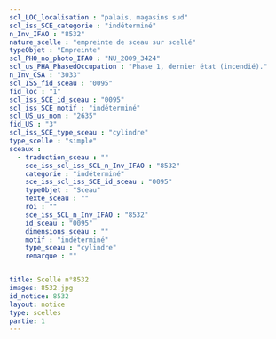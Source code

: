 ```yaml
---
scl_LOC_localisation : "palais, magasins sud"
scl_iss_SCE_categorie : "indéterminé"
n_Inv_IFAO : "8532"
nature_scelle : "empreinte de sceau sur scellé"
typeObjet : "Empreinte"
scl_PHO_no_photo_IFAO : "NU_2009_3424"
scl_us_PHA_PhasedOccupation : "Phase 1, dernier état (incendié)."
n_Inv_CSA : "3033"
scl_ISS_fid_sceau : "0095"
fid_loc : "1"
scl_iss_SCE_id_sceau : "0095"
scl_iss_SCE_motif : "indéterminé"
scl_US_us_nom : "2635"
fid_US : "3"
scl_iss_SCE_type_sceau : "cylindre"
type_scelle : "simple"
sceaux :
  - traduction_sceau : ""
    sce_iss_scl_iss_SCL_n_Inv_IFAO : "8532"
    categorie : "indéterminé"
    sce_iss_scl_iss_SCE_id_sceau : "0095"
    typeObjet : "Sceau"
    texte_sceau : ""
    roi : ""
    sce_iss_SCL_n_Inv_IFAO : "8532"
    id_sceau : "0095"
    dimensions_sceau : ""
    motif : "indéterminé"
    type_sceau : "cylindre"
    remarque : ""


title: Scellé n°8532
images: 8532.jpg
id_notice: 8532
layout: notice
type: scelles
partie: 1
---
```

